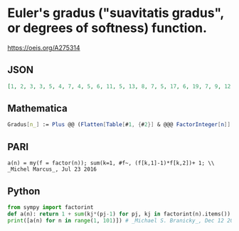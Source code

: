 # Euler's gradus \("suavitatis gradus", or degrees of softness\) function\.
https://oeis.org/A275314
## JSON
```JSON
[1, 2, 3, 3, 5, 4, 7, 4, 5, 6, 11, 5, 13, 8, 7, 5, 17, 6, 19, 7, 9, 12, 23, 6, 9, 14, 7, 9, 29, 8, 31, 6, 13, 18, 11, 7, 37, 20, 15, 8, 41, 10, 43, 13, 9, 24, 47, 7, 13, 10, 19, 15, 53, 8, 15, 10, 21, 30, 59, 9, 61, 32, 11, 7, 17, 14, 67, 19, 25, 12, 71, 8, 73, 38, 11, 21, 17, 16, 79, 9, 9, 42, 83, 11, 21, 44, 31, 14, 89, 10, 19, 25, 33, 48, 23, 8, 97, 14, 15, 11]
```
## Mathematica
```Mathematica
Gradus[n_] := Plus @@ (Flatten[Table[#1, {#2}] & @@@ FactorInteger[n]] - 1) + 1
```
## PARI
```PARI
a(n) = my(f = factor(n)); sum(k=1, #f~, (f[k,1]-1)*f[k,2])+ 1; \\ _Michel Marcus_, Jul 23 2016
```
## Python
```Python
from sympy import factorint
def a(n): return 1 + sum(kj*(pj-1) for pj, kj in factorint(n).items())
print([a(n) for n in range(1, 101)]) # _Michael S. Branicky_, Dec 12 2021
```
